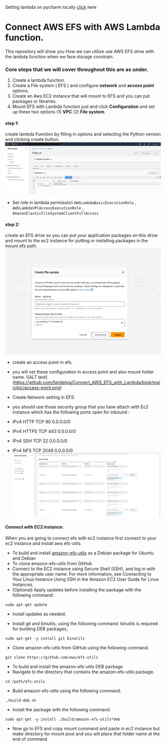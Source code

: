 Setting lambda on pycharm locally [click](https://www.jetbrains.com/pycharm/guide/tutorials/intro-aws/setup/) here
# Connect AWS EFS with AWS Lambda function.
This repository will show you How we can utilize use AWS EFS drive with the lambda function when we face storage constrain. 

### Core steps that we will cover throughout this are as under.
1. Create a lambda function.
2. Create a File system ( EFS ) and configure **network** and **access point** options.
3. Create an Aws EC2 instance that will mount to EFS  and you can put packages or libraries.
4. Mount EFS with Lambda function just and click **Configuration** and set up these two options (1) **VPC** (2) **File system**.


#### step 1:
create lambda Function by filling in options and selecting the Python version and clicking create button.
![ALT text](https://github.com/faridelya/Connect_AWS_EFS_with_Lambda/blob/main/pic/3%20lambda.png)

- Set role in lambda permission ```AWSLambdaBasicExecutionRole``` , ```AWSLambdaVPCAccessExecutionRole``` , ```AmazonElasticFileSystemClientFullAccess```

#### step 2:
create an EFS  drive so you can put your application packages on this drive and mount to the ec2 instance for  putting or installing packages in the mount efs path.
![ALT text](https://github.com/faridelya/Connect_AWS_EFS_with_Lambda/blob/main/pic/2%20efs%20create.png)

- create an access point in efs:
- you will set these configuration in access point and also mount folder name.
  ![ALT text] (https://github.com/faridelya/Connect_AWS_EFS_with_Lambda/blob/main/pic/access-point.png)

- Create Network setting in EFS:
- you should use those security group that you have attach with Ec2 instance which has the following ports open for inbound :
	
- IPv4	HTTP	TCP	  80	   0.0.0.0/0	
- IPv4	HTTPS	TCP	  443	   0.0.0.0/0	
- IPv4	SSH	  TCP	  22	   0.0.0.0/0	
- IPv4	NFS	  TCP	  2049	 0.0.0.0/0
![ALT text](https://github.com/faridelya/Connect_AWS_EFS_with_Lambda/blob/main/pic/2%20efs%20network.png)

#### Connect with EC2 instance:
When you are going to connect efs with ec2 instance first connect to your ec2 instance and install aws efs-utils 
 - To build and install [amazon-efs-utils](https://docs.aws.amazon.com/efs/latest/ug/installing-amazon-efs-utils.html) as a Debian package for Ubuntu and Debian
 - To clone amazon-efs-utils from GitHub
 - Connect to the EC2 instance using Secure Shell (SSH), and log in with the appropriate user name. For more information, see Connecting to Your Linux Instance Using SSH in the Amazon EC2 User Guide for Linux Instances.
 - (Optional) Apply updates before installing the package with the following command:
```
sudo apt-get update
```
- Install updates as needed.

- Install git and binutils, using the following command. binutils is required for building DEB packages,
```
sudo apt-get -y install git binutils
```
- Clone amazon-efs-utils from GitHub using the following command.
```
git clone https://github.com/aws/efs-utils
```
- To build and install the amazon-efs-utils DEB package
- Navigate to the directory that contains the amazon-efs-utils package.
```
cd /path/efs-utils
```
- Build amazon-efs-utils using the following command:
```
./build-deb.sh
```
- Install the package with the following command.
```
sudo apt-get -y install ./build/amazon-efs-utils*deb
```

- Now go to EFS and copy mount command and paste in ec2 instance but make directory for mount pout and you will place that folder name at the end of command
